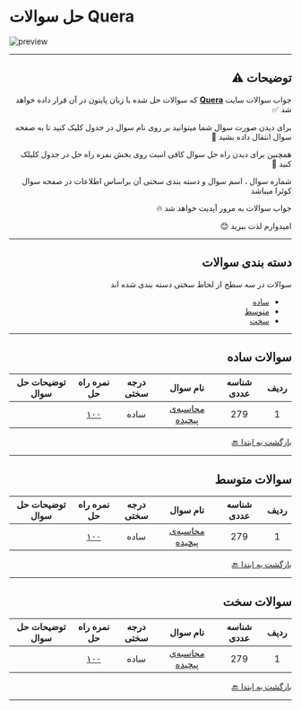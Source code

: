# حل سوالات Quera
![preview](https://quera.org/static/react/assets/quera_logo-fa17772f.svg)
***
<div dir="rtl">
   
## توضیحات ⚠️

جواب سوالات سایت **[Quera](https://quera.org/dashboard)** که سوالات حل شده با زبان پایتون در آن قرار داده خواهد شد ✅

برای دیدن صورت سوال شما میتوانید بر روی نام سوال در جدول کلیک کنید تا به صفحه سوال انتقال داده بشید 📨

همچنین برای دیدن راه حل سوال کافی است روی بخش نمره راه حل در جدول کلیلک کنید 💯

شماره سوال ، اسم سوال و دسته بندی سختی آن براساس اطلاعات در صفحه سوال کوئرا میباشد 

جواب سوالات به مرور آپدیت خواهد شد 🔥

امیدوارم لذت ببرید 😊



***
## دسته بندی سوالات
سوالات در سه سطح از لحاظ سختی دسته بندی شده اند

* [ساده](#سوالات-ساده)
* [متوسط](#سوالات-متوسط)
* [سخت](#سوالات-سخت)

  
***

## سوالات ساده

ردیف | شناسه عددی | نام سوال | درجه سختی | نمره راه حل | توضیحات حل سوال
 :-: | :-: | :-: | :-: | :-: | :-:
1 | 279 | [محاسبه‌ی پیچیده](https://quera.org/problemset/279) | ساده | [۱۰۰](Codes/easy/279/279_1.py) | |


[بازگشت به ابتدا :back:](#حل-سوالات-Quera)
***

## سوالات متوسط

ردیف | شناسه عددی | نام سوال | درجه سختی | نمره راه حل | توضیحات حل سوال
 :-: | :-: | :-: | :-: | :-: | :-:
1 | 279 | [محاسبه‌ی پیچیده](https://quera.org/problemset/279) | ساده | [۱۰۰](Codes/easy/279/279_1.py) | |

[بازگشت به ابتدا :back:](#حل-سوالات-Quera)
***

## سوالات سخت

ردیف | شناسه عددی | نام سوال | درجه سختی | نمره راه حل | توضیحات حل سوال
 :-: | :-: | :-: | :-: | :-: | :-:
1 | 279 | [محاسبه‌ی پیچیده](https://quera.org/problemset/279) | ساده | [۱۰۰](Codes/easy/279/279_1.py) | |

[بازگشت به ابتدا :back:](#حل-سوالات-Quera)
***

</div>
